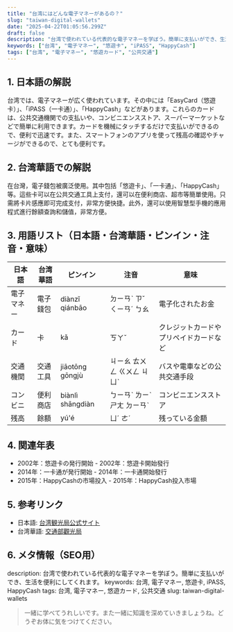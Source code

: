```yaml
---
title: "台湾にはどんな電子マネーがあるの？"
slug: "taiwan-digital-wallets"
date: "2025-04-22T01:05:56.299Z"
draft: false
description: "台湾で使われている代表的な電子マネーを学ぼう。簡単に支払いができ、生活を便利にしてくれます。"
keywords: ["台湾", "電子マネー", "悠遊卡", "iPASS", "HappyCash"]
tags: ["台湾", "電子マネー", "悠遊カード", "公共交通"]
---
```


## 1. 日本語の解説  
台湾では、電子マネーが広く使われています。その中には「EasyCard（悠遊卡）」、「iPASS（一卡通）」、「HappyCash」などがあります。これらのカードは、公共交通機関での支払いや、コンビニエンスストア、スーパーマーケットなどで簡単に利用できます。カードを機械にタッチするだけで支払いができるので、便利で迅速です。また、スマートフォンのアプリを使って残高の確認やチャージができるので、とても便利です。

## 2. 台湾華語での解説  
在台灣，電子錢包被廣泛使用。其中包括「悠遊卡」、「一卡通」、「HappyCash」等。這些卡可以在公共交通工具上支付，還可以在便利商店、超市等簡單使用。只需將卡片感應即可完成支付，非常方便快捷。此外，還可以使用智慧型手機的應用程式進行餘額查詢和儲值，非常方便。

## 3. 用語リスト（日本語・台湾華語・ピンイン・注音・意味）  
| 日本語       | 台湾華語    | ピンイン     | 注音       | 意味                             |
|--------------|-------------|--------------|------------|---------------------------------|
| 電子マネー   | 電子錢包    | diànzǐ qiánbāo | ㄉㄧㄢˋ ㄗˇ ㄑㄧㄢˊ ㄅㄠ | 電子化されたお金                 |
| カード       | 卡          | kǎ           | ㄎㄚˇ       | クレジットカードやプリペイドカードなど |
| 交通機関     | 交通工具    | jiāotōng gōngjù | ㄐㄧㄠ ㄊㄨㄥ ㄍㄨㄥ ㄐㄩˋ | バスや電車などの公共交通手段     |
| コンビニ     | 便利商店    | biànlì shāngdiàn | ㄅㄧㄢˋ ㄌㄧˋ ㄕㄤ ㄉㄧㄢˋ | コンビニエンスストア              |
| 残高         | 餘額        | yú'é          | ㄩˊ ㄜˊ      | 残っている金額                   |

## 4. 関連年表  
- 2002年：悠遊卡の発行開始 - 2002年：悠遊卡開始發行  
- 2014年：一卡通が発行開始 - 2014年：一卡通開始發行  
- 2015年：HappyCashの市場投入 - 2015年：HappyCash投入市場  

## 5. 参考リンク  
- 日本語: [台湾観光局公式サイト](https://jp.taiwan.net.tw/)
- 台湾華語: [交通部觀光局](https://www.taiwan.net.tw/)

## 6. メタ情報（SEO用）  
description: 台湾で使われている代表的な電子マネーを学ぼう。簡単に支払いができ、生活を便利にしてくれます。
keywords: 台湾, 電子マネー, 悠遊卡, iPASS, HappyCash
tags: 台湾, 電子マネー, 悠遊カード, 公共交通
slug: taiwan-digital-wallets

> 一緒に学べてうれしいです。また一緒に知識を深めていきましょうね。どうぞお体に気をつけてください。